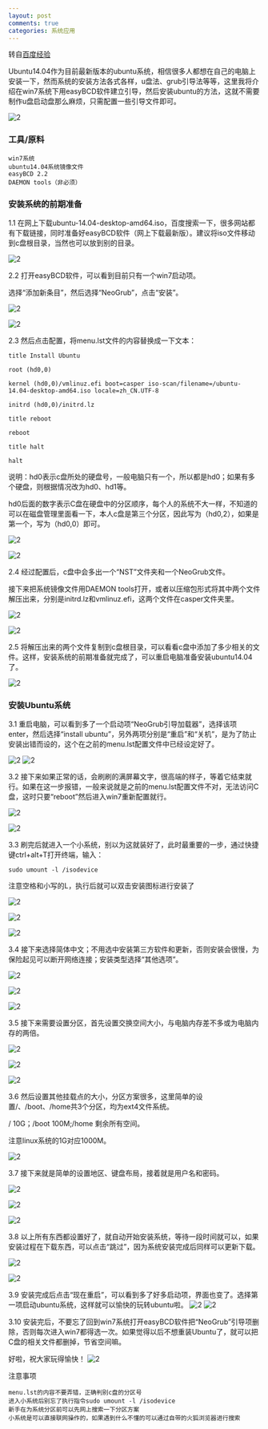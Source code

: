 ```yaml
---
layout: post
comments: true
categories: 系统应用
---
```


转自[百度经验](http://jingyan.baidu.com/article/e4d08ffdace06e0fd2f60d39.html)

Ubuntu14.04作为目前最新版本的ubuntu系统，相信很多人都想在自己的电脑上安装一下，然而系统的安装方法各式各样，u盘法、grub引导法等等，这里我将介绍在win7系统下用easyBCD软件建立引导，然后安装ubuntu的方法，这就不需要制作u盘启动盘那么麻烦，只需配置一些引导文件即可。

![2](http://h.hiphotos.baidu.com/exp/w=500/sign=df21d031259759ee4a5060cb82fa434e/14ce36d3d539b600ed28bb8bea50352ac65cb72c.jpg?_=4803863)

### 工具/原料

    win7系统
    ubuntu14.04系统镜像文件
    easyBCD 2.2
    DAEMON tools（非必须）

### 安装系统的前期准备

1.1 在网上下载ubuntu-14.04-desktop-amd64.iso，百度搜索一下，很多网站都有下载链接，同时准备好easyBCD软件（网上下载最新版）。建议将iso文件移动到c盘根目录，当然也可以放到别的目录。

![2](http://d.hiphotos.baidu.com/exp/w=500/sign=f740a91339292df597c3ac158c305ce2/7e3e6709c93d70cf5869c631fbdcd100baa12b7e.jpg?_=4803863)

2.2 打开easyBCD软件，可以看到目前只有一个win7启动项。

选择“添加新条目”，然后选择“NeoGrub”，点击“安装”。

![2](http://e.hiphotos.baidu.com/exp/w=500/sign=8f74d82accfc1e17fdbf8c317a91f67c/f3d3572c11dfa9ec46ce392b61d0f703918fc12e.jpg?_=4803863)

![2](http://f.hiphotos.baidu.com/exp/w=500/sign=501457db922397ddd67998046982b216/ae51f3deb48f8c54a1c2ab1339292df5e0fe7ffc.jpg?_=4803863)

2.3 然后点击配置，将menu.lst文件的内容替换成一下文本：

    title Install Ubuntu

    root (hd0,0)

    kernel (hd0,0)/vmlinuz.efi boot=casper iso-scan/filename=/ubuntu-14.04-desktop-amd64.iso locale=zh_CN.UTF-8

    initrd (hd0,0)/initrd.lz

    title reboot

    reboot

    title halt

    halt

说明：hd0表示c盘所处的硬盘号，一般电脑只有一个，所以都是hd0；如果有多个硬盘，则根据情况改为hd0、hd1等。

hd0后面的数字表示C盘在硬盘中的分区顺序，每个人的系统不大一样，不知道的可以在磁盘管理里面看一下，本人c盘是第三个分区，因此写为（hd0,2），如果是第一个，写为（hd0,0）即可。

![2](http://g.hiphotos.baidu.com/exp/w=500/sign=65f9eb5dfb1986184147ef847aec2e69/503d269759ee3d6d8319e9f740166d224f4ade2b.jpg?_=4803863)

![2](http://h.hiphotos.baidu.com/exp/w=500/sign=916546d9ae6eddc426e7b4fb09dab6a2/eac4b74543a98226506d431b8982b9014a90eb5a.jpg?_=4803863)

2.4 经过配置后，c盘中会多出一个“NST”文件夹和一个NeoGrub文件。

接下来把系统镜像文件用DAEMON tools打开，或者以压缩包形式将其中两个文件解压出来，分别是initrd.lz和vmlinuz.efi，这两个文件在casper文件夹里。

![2](http://c.hiphotos.baidu.com/exp/w=500/sign=7a71b14fae4bd11304cdb7326aaea488/b21c8701a18b87d6959bfe23040828381f30fd35.jpg?_=4803863)

![2](http://c.hiphotos.baidu.com/exp/w=500/sign=f11f9be1a864034f0fcdc2069fc27980/1e30e924b899a901f6ec0e0a1e950a7b0208f535.jpg?_=4803863)

2.5 将解压出来的两个文件复制到c盘根目录，可以看看c盘中添加了多少相关的文件。这样，安装系统的前期准备就完成了，可以重启电脑准备安装ubuntu14.04了。

![2](http://b.hiphotos.baidu.com/exp/w=500/sign=ed76ed5897eef01f4d1418c5d0ff99e0/a686c9177f3e670990c411c338c79f3df9dc55c1.jpg?_=4803863)

### 安装Ubuntu系统

3.1 重启电脑，可以看到多了一个启动项“NeoGrub引导加载器”，选择该项enter，然后选择“install ubuntu”，另外两项分别是“重启”和“关机”，是为了防止安装出错而设的，这个在之前的menu.lst配置文件中已经设定好了。

![2](http://b.hiphotos.baidu.com/exp/w=500/sign=0e9e1405ca3d70cf4cfaaa0dc8ddd1ba/7a899e510fb30f243307aa3fcb95d143ad4b0368.jpg?_=4803863)
![2](http://d.hiphotos.baidu.com/exp/w=500/sign=d29540f6818ba61edfeec82f713597cc/ac6eddc451da81cb5a7bc5f15166d01609243168.jpg?_=4803863)

3.2 接下来如果正常的话，会刷刷的满屏幕文字，很高端的样子，等着它结束就行。如果在这一步报错，一般来说就是之前的menu.lst配置文件不对，无法访问C盘，这时只要“reboot”然后进入win7重新配置就行。

![2](http://e.hiphotos.baidu.com/exp/w=500/sign=4febeb31fbdcd100cd9cf821428b47be/43a7d933c895d143d967a51f70f082025aaf07fc.jpg?_=4803863)

![2](http://g.hiphotos.baidu.com/exp/w=500/sign=c99dbd1b7c3e6709be0045ff0bc79fb8/34fae6cd7b899e5161a87b2841a7d933c8950de3.jpg?_=4803863)

3.3 刷完后就进入一个小系统，别以为这就装好了，此时最重要的一步，通过快捷键ctrl+alt+T打开终端，输入：

    sudo umount -l /isodevice

注意空格和小写的L，执行后就可以双击安装图标进行安装了

![2](http://g.hiphotos.baidu.com/exp/w=500/sign=c0772de23e6d55fbc5c676265d234f40/d439b6003af33a870fb04126c55c10385343b529.jpg?_=4803863)

![2](http://h.hiphotos.baidu.com/exp/w=500/sign=4910d3e3cd1b9d168ac79a61c3dfb4eb/fc1f4134970a304e1ac9e1c6d2c8a786c9175c26.jpg?_=4803863)

![2](http://e.hiphotos.baidu.com/exp/w=500/sign=81873b4623a446237ecaa562a8237246/c75c10385343fbf25eb4e71fb37eca8065388f76.jpg?_=4803863)

3.4 接下来选择简体中文；不用选中安装第三方软件和更新，否则安装会很慢，为保险起见可以断开网络连接；安装类型选择“其他选项”。

![2](http://f.hiphotos.baidu.com/exp/w=500/sign=ee7600054836acaf59e096fc4cd88d03/5d6034a85edf8db1ee8a3f580a23dd54564e7461.jpg?_=4803863)

![2](http://e.hiphotos.baidu.com/exp/w=500/sign=0c988e158518367aad897fdd1e728b68/279759ee3d6d55fb0e32351a6e224f4a20a4dd12.jpg?_=4803863)

![2](http://e.hiphotos.baidu.com/exp/w=500/sign=77d5f10da28b87d65042ab1f37092860/21a4462309f790525ceb04020ff3d7ca7bcbd512.jpg?_=4803863)

3.5 接下来需要设置分区，首先设置交换空间大小，与电脑内存差不多或为电脑内存的两倍。

![2](http://h.hiphotos.baidu.com/exp/w=500/sign=401f51739d2f07085f052a00d925b865/91529822720e0cf310030dc70946f21fbe09aa12.jpg?_=4803863)

![2](http://b.hiphotos.baidu.com/exp/w=500/sign=9a8a3f580a23dd542173a768e108b3df/4610b912c8fcc3ce92648a0f9145d688d43f2061.jpg?_=4803863)

![2](http://b.hiphotos.baidu.com/exp/w=500/sign=bfcf6b99097b02080cc93fe152d8f25f/f7246b600c3387443a316c40520fd9f9d72aa012.jpg?_=4803863)

3.6 然后设置其他挂载点的大小，分区方案很多，这里简单的设置/、/boot、/home共3个分区，均为ext4文件系统。

/ 10G；/boot 100M;/home 剩余所有空间。

注意linux系统的1G对应1000M。

![2](http://h.hiphotos.baidu.com/exp/w=500/sign=b51084df542c11dfded1bf2353266255/500fd9f9d72a6059f2e4a2262b34349b033bba12.jpg?_=4803863)

3.7 接下来就是简单的设置地区、键盘布局，接着就是用户名和密码。

![2](http://d.hiphotos.baidu.com/exp/w=500/sign=26e7a2262b34349b74066e85f9eb1521/7dd98d1001e9390122f5ce0278ec54e736d19612.jpg?_=4803863)

![2](http://b.hiphotos.baidu.com/exp/w=500/sign=c02063c235d3d539c13d0fc30a86e927/7aec54e736d12f2eb0f2ed5c4cc2d56285356812.jpg?_=4803863)

![2](http://d.hiphotos.baidu.com/exp/w=500/sign=03f2254ff8f2b211e42e854efa816511/e61190ef76c6a7efddd1eb1afefaaf51f3de6612.jpg?_=4803863)

3.8 以上所有东西都设置好了，就自动开始安装系统，等待一段时间就可以，如果安装过程在下载东西，可以点击“跳过”，因为系统安装完成后同样可以更新下载。

![2](http://f.hiphotos.baidu.com/exp/w=500/sign=ee38c41d9013b07ebdbd50083cd69113/77c6a7efce1b9d16e830d95df0deb48f8c546412.jpg?_=4803863)

![2](http://a.hiphotos.baidu.com/exp/w=500/sign=7948c4bbd3a20cf44690fedf46084b0c/3b292df5e0fe99259cfb2a6c37a85edf8db17112.jpg?_=4803863)

3.9 安装完成后点击“现在重启”，可以看到多了好多启动项，界面也变了。选择第一项启动ubuntu系统，这样就可以愉快的玩转ubuntu啦。
![2](http://f.hiphotos.baidu.com/exp/w=500/sign=e4e64c26c55c1038247ecec28210931c/d4628535e5dde7119d590fcaa4efce1b9d166106.jpg?_=4803863)
![2](http://f.hiphotos.baidu.com/exp/w=500/sign=2a5a1a55262dd42a5f0901ab333b5b2f/2fdda3cc7cd98d10fc99430d223fb80e7bec90b9.jpg?_=4803863)

3.10 安装完后，不要忘了回到win7系统打开easyBCD软件把“NeoGrub”引导项删除，否则每次进入win7都得选一次。如果觉得以后不想重装Ubuntu了，就可以把C盘的相关文件都删掉，节省空间嘛。

好啦，祝大家玩得愉快！
![2](http://c.hiphotos.baidu.com/exp/w=500/sign=6373fdda247f9e2f70351d082f31e962/08f790529822720ece0badc678cb0a46f31fabc1.jpg?_=4803863)

注意事项

    menu.lst的内容不要弄错，正确判别c盘的分区号
    进入小系统后别忘了执行指令sudo umount -l /isodevice
    新手在为系统分区前可以先网上搜索一下分区方案
    小系统是可以直接联网操作的，如果遇到什么不懂的可以通过自带的火狐浏览器进行搜索
